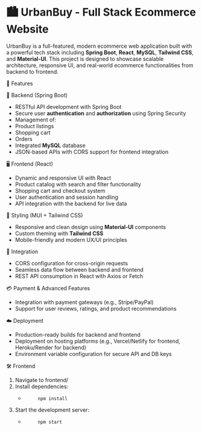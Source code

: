 # 🏙️ UrbanBuy - Full Stack Ecommerce Website

UrbanBuy is a full-featured, modern ecommerce web application built with a powerful tech stack including **Spring Boot**, **React**, **MySQL**, **Tailwind CSS**, and **Material-UI**. This project is designed to showcase scalable architecture, responsive UI, and real-world ecommerce functionalities from backend to frontend.

 🚀 Features

🔧 Backend (Spring Boot)
 - RESTful API development with Spring Boot
 - Secure user **authentication** and **authorization** using Spring Security
 - Management of:
 - Product listings
 - Shopping cart
 - Orders
 - Integrated **MySQL** database
 - JSON-based APIs with CORS support for frontend integration

🖥️ Frontend (React)
 - Dynamic and responsive UI with React
 - Product catalog with search and filter functionality
 - Shopping cart and checkout system
 - User authentication and session handling
 - API integration with the backend for live data

🎨 Styling (MUI + Tailwind CSS)
 - Responsive and clean design using **Material-UI** components
 - Custom theming with **Tailwind CSS**
 - Mobile-friendly and modern UX/UI principles

🔗 Integration
 - CORS configuration for cross-origin requests
 - Seamless data flow between backend and frontend
 - REST API consumption in React with Axios or Fetch

💳 Payment & Advanced Features
 - Integration with payment gateways (e.g., Stripe/PayPal)
 - Support for user reviews, ratings, and product recommendations

☁️ Deployment
 - Production-ready builds for backend and frontend
 - Deployment on hosting platforms (e.g., Vercel/Netlify for frontend, Heroku/Render for backend)
 - Environment variable configuration for secure API and DB keys

🛠️ Frontend 
 
1.  Navigate to frontend/
2. Install dependencies:
   -          npm install
3. Start the development server:
   -          npm start






